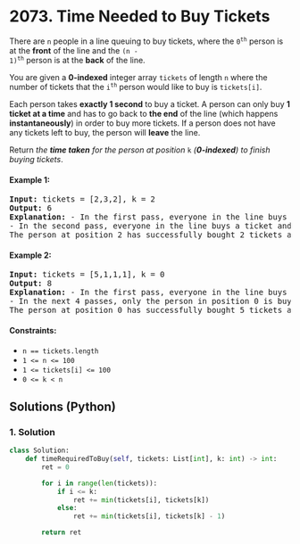 # 2073. Time Needed to Buy Tickets
There are `n` people in a line queuing to buy tickets, where the <code>0<sup>th</sup></code> person is at the **front** of the line and the <code>(n - 1)<sup>th</sup></code> person is at the **back** of the line.

You are given a **0-indexed** integer array `tickets` of length `n` where the number of tickets that the <code>i<sup>th</sup></code> person would like to buy is `tickets[i]`.

Each person takes **exactly 1 second** to buy a ticket. A person can only buy **1 ticket at a time** and has to go back to **the end** of the line (which happens **instantaneously**) in order to buy more tickets. If a person does not have any tickets left to buy, the person will **leave** the line.

Return *the **time taken** for the person at position* `k` *(**0-indexed**) to finish buying tickets*.

#### Example 1:
<pre>
<strong>Input:</strong> tickets = [2,3,2], k = 2
<strong>Output:</strong> 6
<strong>Explanation:</strong> - In the first pass, everyone in the line buys a ticket and the line becomes [1, 2, 1].
- In the second pass, everyone in the line buys a ticket and the line becomes [0, 1, 0].
The person at position 2 has successfully bought 2 tickets and it took 3 + 3 = 6 seconds.
</pre>

#### Example 2:
<pre>
<strong>Input:</strong> tickets = [5,1,1,1], k = 0
<strong>Output:</strong> 8
<strong>Explanation:</strong> - In the first pass, everyone in the line buys a ticket and the line becomes [4, 0, 0, 0].
- In the next 4 passes, only the person in position 0 is buying tickets.
The person at position 0 has successfully bought 5 tickets and it took 4 + 1 + 1 + 1 + 1 = 8 seconds.
</pre>

#### Constraints:
* `n == tickets.length`
* `1 <= n <= 100`
* `1 <= tickets[i] <= 100`
* `0 <= k < n`

## Solutions (Python)

### 1. Solution
```Python
class Solution:
    def timeRequiredToBuy(self, tickets: List[int], k: int) -> int:
        ret = 0

        for i in range(len(tickets)):
            if i <= k:
                ret += min(tickets[i], tickets[k])
            else:
                ret += min(tickets[i], tickets[k] - 1)

        return ret
```
